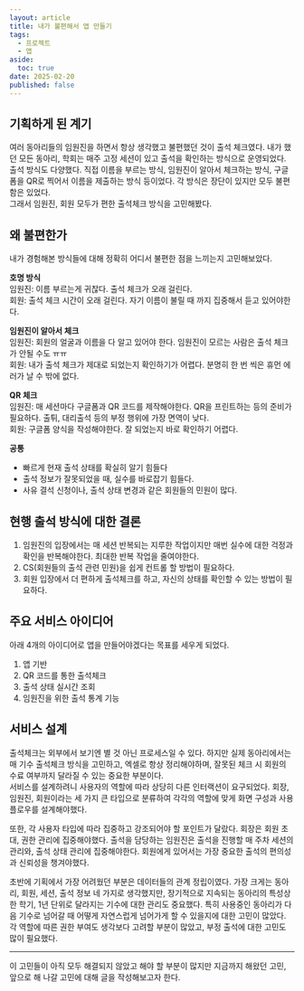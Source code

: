 ```yaml
---
layout: article
title: 내가 불편해서 앱 만들기
tags:
  - 프로젝트
  - 앱
aside:
  toc: true
date: 2025-02-20
published: false
---
```


## 기획하게 된 계기  
여러 동아리들의 임원진을 하면서 항상 생각했고 불편했던 것이 출석 체크였다. 내가 했던 모든 동아리, 학회는 매주 고정 세션이 있고 출석을 확인하는 방식으로 운영되었다. 출석 방식도 다양했다. 직접 이름을 부르는 방식, 임원진이 알아서 체크하는 방식, 구글 폼을 QR로 찍어서 이름을 제출하는 방식 등이었다. 각 방식은 장단이 있지만 모두 불편함은 있었다.  
그래서 임원진, 회원 모두가 편한 출석체크 방식을 고민해봤다.  

## 왜 불편한가
내가 경험해본 방식들에 대해 정확히 어디서 불편한 점을 느끼는지 고민해보았다.  

**호명 방식**  
임원진: 이름 부르는게 귀찮다. 출석 체크가 오래 걸린다.  
회원: 출석 체크 시간이 오래 걸린다. 자기 이름이 불릴 때 까지 집중해서 듣고 있어야한다.  

**임원진이 알아서 체크**  
임원진: 회원의 얼굴과 이름을 다 알고 있어야 한다. 임원진이 모르는 사람은 출석 체크가 안될 수도 ㅠㅠ   
회원: 내가 출석 체크가 제대로 되었는지 확인하기가 어렵다. 분명히 한 번 씩은 휴먼 에러가 날 수 밖에 없다.  

**QR 체크**  
임원진: 매 세션마다 구글폼과 QR 코드를 제작해야한다. QR을 프린트하는 등의 준비가 필요하다. 출튀, 대리출석 등의 부정 행위에 가장 면역이 낮다.  
회원: 구글폼 양식을 작성해야한다. 잘 되었는지 바로 확인하기 어렵다.  

**공통**  
- 빠르게 현재 출석 상태를 확실히 알기 힘들다
- 출석 정보가 잘못되었을 때, 실수를 바로잡기 힘들다.
- 사유 결석 신청이나, 출석 상태 변경과 같은 회원들의 민원이 많다.  

## 현행 출석 방식에 대한 결론  
1. 임원진의 입장에서는 매 세션 반복되는 지루한 작업이지만 매번 실수에 대한 걱정과 확인을 반복해야한다. 최대한 반복 작업을 줄여야한다.  
2.  CS(회원들의 출석 관련 민원)을 쉽게 컨트롤 할 방법이 필요하다.  
3. 회원 입장에서 더 편하게 출석체크를 하고, 자신의 상태를 확인할 수 있는 방법이 필요하다.  

## 주요 서비스 아이디어  
아래 4개의 아이디어로 앱을 만들어야겠다는 목표를 세우게 되었다.  
1. 앱 기반
2. QR 코드를 통한 출석체크
3. 출석 상태 실시간 조회
4. 임원진을 위한 출석 통계 기능  


## 서비스 설계
출석체크는 외부에서 보기엔 별 것 아닌 프로세스일 수 있다. 하지만 실제 동아리에서는 매 기수 출석체크 방식을 고민하고, 엑셀로 항상 정리해야하며, 잘못된 체크 시 회원의 수료 여부까지 달라질 수 있는 중요한 부분이다.  
서비스를 설계하려니 사용자의 역할에 따라 상당히 다른 인터랙션이 요구되었다. 회장, 임원진, 회원이라는 세 가지 큰 타입으로 분류하여 각각의 역할에 맞게 화면 구성과 사용 플로우를 설계해야했다.    

또한, 각 사용자 타입에 따라 집중하고 강조되어야 할 포인트가 달랐다. 회장은 회원 초대, 권한 관리에 집중해야했다. 출석을 담당하는 임원진은 출석을 진행할 매 주차 세션의 관리와, 출석 상태 관리에 집중해야한다. 회원에게 있어서는 가장 중요한 출석의 편의성과 신뢰성을 챙겨야했다.  

초반에 기획에서 가장 어려웠던 부분은 데이터들의 관계 정립이였다. 가장 크게는 동아리, 회원, 세션, 출석 정보 네 가지로 생각했지만, 장기적으로 지속되는 동아리의 특성상 한 학기, 1년 단위로 달라지는 기수에 대한 관리도 중요했다. 특히 사용중인 동아리가 다음 기수로 넘어갈 때 어떻게 자연스럽게 넘어가게 할 수 있을지에 대한 고민이 많았다.
각 역할에 따른 권한 부여도 생각보다 고려할 부분이 많았고, 부정 출석에 대한 고민도 많이 필요했다.  

---

이 고민들이 아직 모두 해결되지 않았고 해야 할 부분이 많지만 지금까지 해왔던 고민, 앞으로 해 나갈 고민에 대해 글을 작성해보고자 한다.  


